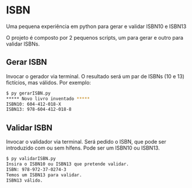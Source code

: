 # ISBN
Uma pequena experiência em python para gerar e validar ISBN10 e ISBN13

O projeto é composto por 2 pequenos scripts, um para gerar e outro para validar ISBNs.  

## Gerar ISBN
Invocar o gerador via terminal. O resultado será um par de ISBNs (10 e 13) fictícios, mas válidos.
Por exemplo:

```sh
$ py gerarISBN.py
***** Novo livro inventado *****
ISBN10: 604-412-018-X
ISBN13: 978-604-412-018-8
```

## Validar ISBN
Invocar o validador via terminal. Será pedido o ISBN, que pode ser introduzido com ou sem hífens. Pode ser um ISBN10 ou ISBN13.
```sh
$ py validarISBN.py
Insira o ISBN10 ou ISBN13 que pretende validar.
ISBN: 978-972-37-0274-3
Temos um ISBN13 para validar.
ISBN13 válido.
```


